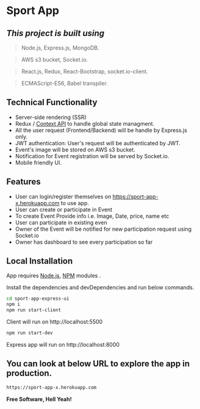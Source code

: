 # Sport App
## _This project is built using_
> Node.js, Express.js, MongoDB.

> AWS s3 bucket, Socket.io.

> React.js, Redux, React-Bootstrap, socket.io-client.

> ECMAScript-ES6, Babel transpiler.

## Technical Functionality

- Server-side rendering (SSR)
- Redux / [Context API](https://reactjs.org/docs/context.html) to handle global state managment.
- All the user request (Frontend/Backend) will be handle by Express.js only.
- JWT authentication: User's request will be authenticated by JWT.
- Event's image will be stored on AWS s3 bucket.
- Notification for Event registration will be served by Socket.io.
- Mobile friendly UI.

## Features

- User can login/register themselves on https://sport-app-x.herokuapp.com to use app.
- User can create or participate in Event
- To create Event Provide info i.e. Image, Date, price, name etc
- User can participate in existing even
- Owner of the Event will be notified for new participation request using Socket.io
- Owner has dashboard to see every participation so far 

## Local Installation

App requires [Node.js](https://nodejs.org/), [NPM](https://www.npmjs.com/) modules .

Install the dependencies and devDependencies and run below commands.

```sh
cd sport-app-express-ui
npm i
npm run start-client
```
Client will run on http://localhost:5500

```sh
npm run start-dev
```
Express app will run on http://localhost:8000


## You can look at below URL to explore the app in production.

```sh
https://sport-app-x.herokuapp.com
```

**Free Software, Hell Yeah!**

